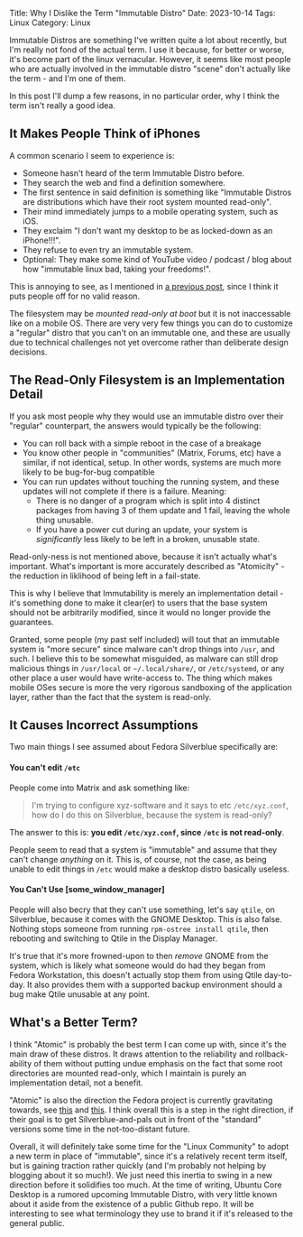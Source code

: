 Title: Why I Dislike the Term "Immutable Distro"
Date: 2023-10-14
Tags: Linux
Category: Linux

Immutable Distros are something I've written quite a lot about recently, but I'm really not fond of the actual term. I use it because, for better or worse, it's become part of the linux vernacular. However, it seems like most people who are actually involved
in the immutable distro "scene" don't actually like the term - and I'm one of them. 

In this post I'll dump a few reasons, in no particular order, why I think the term isn't really a good idea.

## It Makes People Think of iPhones

A common scenario I seem to experience is:

- Someone hasn't heard of the term Immutable Distro before.
- They search the web and find a definition somewhere.
- The first sentence in said definition is something like "Immutable Distros are distributions which have their root system mounted read-only".
- Their mind immediately jumps to a mobile operating system, such as iOS.
- They exclaim "I don't want my desktop to be as locked-down as an iPhone!!!".
- They refuse to even try an immutable system.
- Optional: They make some kind of YouTube video / podcast / blog about how "immutable linux bad, taking your freedoms!".

This is annoying to see, as I mentioned in <a href="/are-immutable-linux-distros-taking-your-freedom.html" target="_blank">a previous post</a>, since I think it puts people off for no valid reason.

The filesystem may be _mounted read-only at boot_ but it is not inaccessable like on a mobile OS. There are very very few things you can do to customize a "regular" distro that you can't on an immutable one, and these are usually due to technical challenges not yet overcome rather than deliberate design decisions.

## The Read-Only Filesystem is an Implementation Detail

If you ask most people why they would use an immutable distro over their "regular" counterpart, the answers would typically be the following:

- You can roll back with a simple reboot in the case of a breakage
- You know other people in "communities" (Matrix, Forums, etc) have a similar, if not identical, setup. In other words, systems are much more likely to be bug-for-bug compatible
- You can run updates without touching the running system, and these updates will not complete if there is a failure. Meaning:
    - There is no danger of a program which is split into 4 distinct packages from having 3 of them update and 1 fail, leaving the whole thing unusable.
    - If you have a power cut during an update, your system is _significantly_ less likely to be left in a broken, unusable state.

Read-only-ness is not mentioned above, because it isn't actually what's important. What's important is more accurately described as "Atomicity" - the reduction in liklihood of being left in a fail-state. 

This is why I believe that Immutability is merely an implementation detail - it's something done to make it clear(er) to users that the base system should not be arbitrarily modified, since it would no longer provide the guarantees.

Granted, some people (my past self included) will tout that an immutable system is "more secure" since malware can't drop things into `/usr`, and such. I believe this to be somewhat misguided, as malware can still drop malicious things in `/usr/local` or `~/.local/share/`, or `/etc/systemd`, or any other place a user would have write-access to.
The thing which makes mobile OSes secure is more the very rigorous sandboxing of the application layer, rather than the fact that the system is read-only.

## It Causes Incorrect Assumptions

Two main things I see assumed about Fedora Silverblue specifically are:

#### You can't edit `/etc`

People come into Matrix and ask something like:

> I'm trying to configure xyz-software and it says to etc `/etc/xyz.conf`, how do I do this on Silverblue, because the system is read-only?

The answer to this is: **you edit `/etc/xyz.conf`, since `/etc` is not read-only**.

People seem to read that a system is "immutable" and assume that they can't change _anything_ on it. This is, of course, not the case, as being unable to edit things in `/etc` would make a desktop distro basically useless.

#### You Can't Use [some_window_manager]

People will also becry that they can't use something, let's say `qtile`, on Silverblue, because it comes with the GNOME Desktop. This is also false. Nothing stops someone from running `rpm-ostree install qtile`, then rebooting and switching to Qtile in the Display Manager.

It's true that it's more frowned-upon to then _remove_ GNOME from the system, which is likely what someone would do had they began from Fedora Workstation, this doesn't actually stop them from using Qtile day-to-day. It also provides them with a supported backup environment
should a bug make Qtile unusable at any point. 

## What's a Better Term?

I think "Atomic" is probably the best term I can come up with, since it's the main draw of these distros. It draws attention to the reliability and rollback-ability of them without putting undue emphasis on the fact that some root directories are mounted read-only, which I maintain is purely an implementation detail, not a benefit.

"Atomic" is also the direction the Fedora project is currently gravitating towards, see [this](https://discussion.fedoraproject.org/t/creating-the-fedora-atomic-desktops-sig/90757) and [this](https://discussion.fedoraproject.org/t/i-am-ok-with-fedora-atomic-brand-now/86235/17). I think overall this is a step in the
right direction, if their goal is to get Silverblue-and-pals out in front of the "standard" versions some time in the not-too-distant future.

Overall, it will definitely take some time for the "Linux Community" to adopt a new term in place of "immutable", since it's a relatively recent term itself, but is gaining traction rather quickly (and I'm probably not helping by blogging about it so much!). We just need this inertia to swing in a new direction before
it solidifies too much. At the time of writing, Ubuntu Core Desktop is a rumored upcoming Immutable Distro, with very little known about it aside from the existence of a public Github repo. It will be interesting to see what terminology they use to brand it if it's released to the general public.







